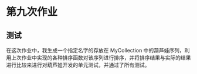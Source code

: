 # 第九次作业

## 测试

在这次作业中，我生成一个指定名字的存放在 MyCollection 中的葫芦娃序列，利用上次作业中实现的各种排序函数对该序列进行排序，并将排序结果与实际的结果进行比较来进行对葫芦娃开发的单元测试，并通过了所有测试。

